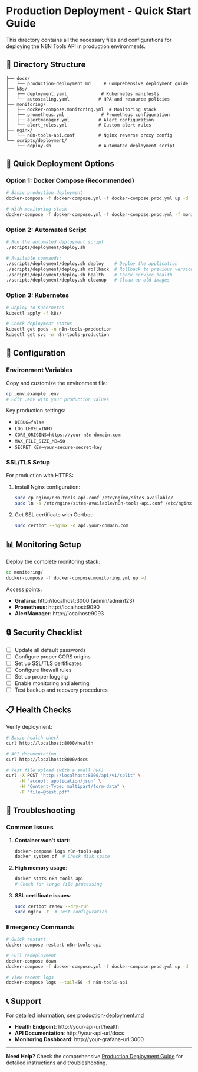 # Production Deployment - Quick Start Guide

This directory contains all the necessary files and configurations for deploying the N8N Tools API in production environments.

## 📁 Directory Structure

```
├── docs/
│   └── production-deployment.md     # Comprehensive deployment guide
├── k8s/
│   ├── deployment.yaml             # Kubernetes manifests
│   └── autoscaling.yaml           # HPA and resource policies
├── monitoring/
│   ├── docker-compose.monitoring.yml  # Monitoring stack
│   ├── prometheus.yml              # Prometheus configuration
│   ├── alertmanager.yml           # Alert configuration
│   └── alert_rules.yml            # Custom alert rules
├── nginx/
│   └── n8n-tools-api.conf         # Nginx reverse proxy config
└── scripts/deployment/
    └── deploy.sh                  # Automated deployment script
```

## 🚀 Quick Deployment Options

### Option 1: Docker Compose (Recommended)

```bash
# Basic production deployment
docker-compose -f docker-compose.yml -f docker-compose.prod.yml up -d

# With monitoring stack
docker-compose -f docker-compose.yml -f docker-compose.prod.yml -f monitoring/docker-compose.monitoring.yml up -d
```

### Option 2: Automated Script

```bash
# Run the automated deployment script
./scripts/deployment/deploy.sh

# Available commands:
./scripts/deployment/deploy.sh deploy    # Deploy the application
./scripts/deployment/deploy.sh rollback  # Rollback to previous version
./scripts/deployment/deploy.sh health    # Check service health
./scripts/deployment/deploy.sh cleanup   # Clean up old images
```

### Option 3: Kubernetes

```bash
# Deploy to Kubernetes
kubectl apply -f k8s/

# Check deployment status
kubectl get pods -n n8n-tools-production
kubectl get svc -n n8n-tools-production
```

## 🔧 Configuration

### Environment Variables

Copy and customize the environment file:

```bash
cp .env.example .env
# Edit .env with your production values
```

Key production settings:
- `DEBUG=false`
- `LOG_LEVEL=INFO`
- `CORS_ORIGINS=https://your-n8n-domain.com`
- `MAX_FILE_SIZE_MB=50`
- `SECRET_KEY=your-secure-secret-key`

### SSL/TLS Setup

For production with HTTPS:

1. Install Nginx configuration:
   ```bash
   sudo cp nginx/n8n-tools-api.conf /etc/nginx/sites-available/
   sudo ln -s /etc/nginx/sites-available/n8n-tools-api.conf /etc/nginx/sites-enabled/
   ```

2. Get SSL certificate with Certbot:
   ```bash
   sudo certbot --nginx -d api.your-domain.com
   ```

## 📊 Monitoring Setup

Deploy the complete monitoring stack:

```bash
cd monitoring/
docker-compose -f docker-compose.monitoring.yml up -d
```

Access points:
- **Grafana**: http://localhost:3000 (admin/admin123)
- **Prometheus**: http://localhost:9090
- **AlertManager**: http://localhost:9093

## 🔒 Security Checklist

- [ ] Update all default passwords
- [ ] Configure proper CORS origins
- [ ] Set up SSL/TLS certificates
- [ ] Configure firewall rules
- [ ] Set up proper logging
- [ ] Enable monitoring and alerting
- [ ] Test backup and recovery procedures

## 📋 Health Checks

Verify deployment:

```bash
# Basic health check
curl http://localhost:8000/health

# API documentation
curl http://localhost:8000/docs

# Test file upload (with a small PDF)
curl -X POST "http://localhost:8000/api/v1/split" \
     -H "accept: application/json" \
     -H "Content-Type: multipart/form-data" \
     -F "file=@test.pdf"
```

## 🚨 Troubleshooting

### Common Issues

1. **Container won't start**:
   ```bash
   docker-compose logs n8n-tools-api
   docker system df  # Check disk space
   ```

2. **High memory usage**:
   ```bash
   docker stats n8n-tools-api
   # Check for large file processing
   ```

3. **SSL certificate issues**:
   ```bash
   sudo certbot renew --dry-run
   sudo nginx -t  # Test configuration
   ```

### Emergency Commands

```bash
# Quick restart
docker-compose restart n8n-tools-api

# Full redeployment
docker-compose down
docker-compose -f docker-compose.yml -f docker-compose.prod.yml up -d

# View recent logs
docker-compose logs --tail=50 -f n8n-tools-api
```

## 📞 Support

For detailed information, see [production-deployment.md](docs/production-deployment.md)

- **Health Endpoint**: http://your-api-url/health
- **API Documentation**: http://your-api-url/docs
- **Monitoring Dashboard**: http://your-grafana-url:3000

---

**Need Help?** Check the comprehensive [Production Deployment Guide](docs/production-deployment.md) for detailed instructions and troubleshooting.

